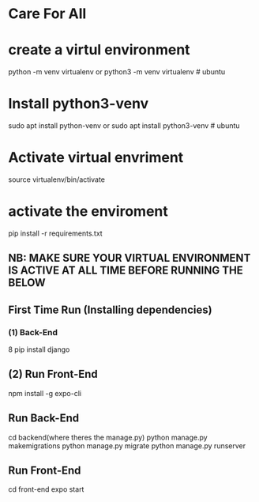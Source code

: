 # Care For All
# create a virtul environment
python -m venv virtualenv 
or 
python3 -m venv virtualenv # ubuntu
#  Install python3-venv
sudo apt install python-venv 
or 
sudo apt install python3-venv # ubuntu
# Activate virtual envriment
source virtualenv/bin/activate
 # activate the enviroment
pip install -r requirements.txt

## NB: MAKE SURE YOUR VIRTUAL ENVIRONMENT IS ACTIVE AT ALL TIME BEFORE RUNNING THE BELOW

## First Time Run (Installing dependencies)

### (1) Back-End
8
pip install django

## (2) Run Front-End

npm install -g expo-cli

## Run Back-End

cd backend(where theres the manage.py)
python manage.py makemigrations
python manage.py migrate
python manage.py runserver

## Run Front-End

cd front-end
expo start
